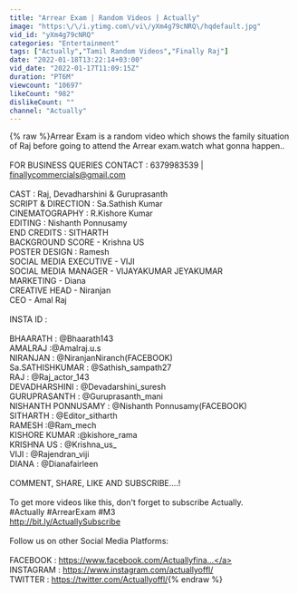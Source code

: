 ```yaml
---
title: "Arrear Exam | Random Videos | Actually"
image: "https:\/\/i.ytimg.com\/vi\/yXm4g79cNRQ\/hqdefault.jpg"
vid_id: "yXm4g79cNRQ"
categories: "Entertainment"
tags: ["Actually","Tamil Random Videos","Finally Raj"]
date: "2022-01-18T13:22:14+03:00"
vid_date: "2022-01-17T11:09:15Z"
duration: "PT6M"
viewcount: "10697"
likeCount: "982"
dislikeCount: ""
channel: "Actually"
---
```

{% raw %}Arrear  Exam is a random video which shows the family situation of Raj before going to attend the Arrear exam.watch what gonna  happen..<br /><br />FOR BUSINESS QUERIES CONTACT : 6379983539 | finallycommercials@gmail.com<br /><br />CAST : Raj, Devadharshini &amp; Guruprasanth<br />SCRIPT &amp; DIRECTION : Sa.Sathish Kumar<br />CINEMATOGRAPHY : R.Kishore Kumar<br />EDITING : Nishanth Ponnusamy<br />END CREDITS : SITHARTH <br />BACKGROUND SCORE - Krishna US<br />POSTER DESIGN : Ramesh<br />SOCIAL MEDIA EXECUTIVE - VIJI<br />SOCIAL MEDIA MANAGER - VIJAYAKUMAR JEYAKUMAR<br />MARKETING - Diana<br />CREATIVE HEAD - Niranjan<br />CEO - Amal Raj<br /><br />INSTA ID :<br /><br />BHAARATH : @Bhaarath143<br />AMALRAJ :@Amalraj.u.s<br />NIRANJAN : @NiranjanNiranch(FACEBOOK)<br />Sa.SATHISHKUMAR : @Sathish_sampath27<br />RAJ :  @Raj_actor_143<br />DEVADHARSHINI : @Devadarshini_suresh<br />GURUPRASANTH : @Guruprasanth_mani<br />NISHANTH PONNUSAMY : @Nishanth Ponnusamy(FACEBOOK)<br />SITHARTH : @Editor_sitharth<br />RAMESH :@Ram_mech<br />KISHORE KUMAR :@kishore_rama<br />KRISHNA US : @Krishna_us_<br />VIJI : @Rajendran_viji<br />DIANA : @Dianafairleen<br /><br />COMMENT, SHARE, LIKE AND SUBSCRIBE....!<br /><br />To get more videos like this, don't forget to subscribe Actually.<br />#Actually #ArrearExam #M3<br /><a rel="nofollow" target="blank" href="http://bit.ly/ActuallySubscribe">http://bit.ly/ActuallySubscribe</a><br /><br />Follow us on other Social Media Platforms:<br /><br />FACEBOOK    : <a rel="nofollow" target="blank" href="https://www.facebook.com/Actuallyfina...">https://www.facebook.com/Actuallyfina...</a><br />INSTAGRAM  : <a rel="nofollow" target="blank" href="https://www.instagram.com/actuallyoffl/">https://www.instagram.com/actuallyoffl/</a><br />TWITTER  : <a rel="nofollow" target="blank" href="https://twitter.com/Actuallyoffl/">https://twitter.com/Actuallyoffl/</a>{% endraw %}
